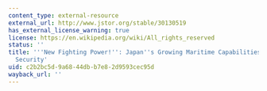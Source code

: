 ```yaml
---
content_type: external-resource
external_url: http://www.jstor.org/stable/30130519
has_external_license_warning: true
license: https://en.wikipedia.org/wiki/All_rights_reserved
status: ''
title: '''New Fighting Power!'': Japan''s Growing Maritime Capabilities and East Asian
  Security'
uid: c2b2bc5d-9a68-44db-b7e8-2d9593cec95d
wayback_url: ''
---
```

